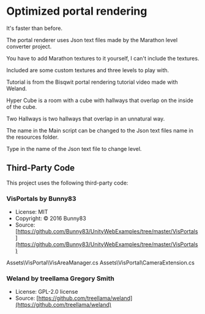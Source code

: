 # Optimized portal rendering

It's faster than before.

The portal renderer uses Json text files made by the Marathon level converter project.

You have to add Marathon textures to it yourself, I can't include the textures.

Included are some custom textures and three levels to play with.

Tutorial is from the Bisqwit portal rendering tutorial video made with Weland.

Hyper Cube is a room with a cube with hallways that overlap on the inside of the cube.

Two Hallways is two hallways that overlap in an unnatural way.

The name in the Main script can be changed to the Json text files name in the resources folder.

Type in the name of the Json text file to change level.

## Third-Party Code

This project uses the following third-party code:

### VisPortals by Bunny83

- License: MIT
- Copyright: © 2016 Bunny83
- Source: [https://github.com/Bunny83/UnityWebExamples/tree/master/VisPortals](https://github.com/Bunny83/UnityWebExamples/tree/master/VisPortals)

Assets\VisPortal\VisAreaManager.cs
Assets\VisPortal\CameraExtension.cs

### Weland by treellama Gregory Smith 

- License: GPL-2.0 license
- Source: [https://github.com/treellama/weland](https://github.com/treellama/weland)

